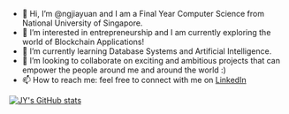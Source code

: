 - 👋 Hi, I’m @ngjiayuan and I am a Final Year Computer Science from National University of Singapore.
- 👀 I’m interested in entrepreneurship and I am currently exploring the world of Blockchain Applications!
- 🌱 I’m currently learning Database Systems and Artificial Intelligence.
- 💞️ I’m looking to collaborate on exciting and ambitious projects that can empower the people around me and around the world :)
- 📫 How to reach me: feel free to connect with me on [LinkedIn](https://www.linkedin.com/in/ngjiayuan)

[![JY's GitHub stats](https://github-readme-stats.vercel.app/api?username=ngjiayuan)](https://github.com/anuraghazra/github-readme-stats)

<!---
ngjiayuan/ngjiayuan is a ✨ special ✨ repository because its `README.md` (this file) appears on your GitHub profile.
You can click the Preview link to take a look at your changes.
--->
